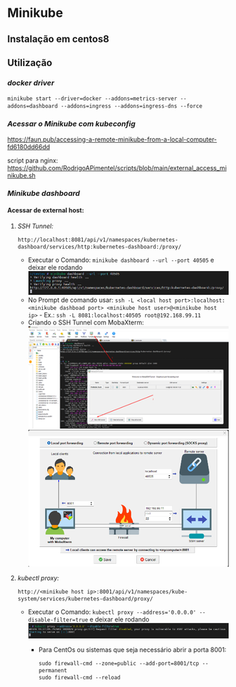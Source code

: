 # **Minikube**

## **Instalação em centos8**

## **Utilização**

### **_docker driver_**

`minikube start --driver=docker --addons=metrics-server --addons=dashboard --addons=ingress --addons=ingress-dns --force`

### **_Acessar o Minikube com kubeconfig_**

https://faun.pub/accessing-a-remote-minikube-from-a-local-computer-fd6180dd66dd

script para nginx: https://github.com/RodrigoAPimentel/scripts/blob/main/external_access_minikube.sh

### **_Minikube dashboard_**

#### **Acessar de external host:**

1.  _SSH Tunnel:_

    ```
    http://localhost:8081/api/v1/namespaces/kubernetes-dashboard/services/http:kubernetes-dashboard:/proxy/
    ```

    - Executar o Comando: `minikube dashboard --url --port 40505` e deixar ele rodando
      ![](images/image4.png)
    - No Prompt de comando usar: `ssh -L <local host port>:localhost:<minikube dashboad port> <minikube host user>@<minikube host ip>` - Ex.: `ssh -L 8081:localhost:40505 root@192.168.99.11`
    - Criando o SSH Tunnel com MobaXterm:
      ![](images/image.png)
      ![](images/image-1.png)

2.  _kubectl proxy:_

    ```
    http://<minikube host ip>:8001/api/v1/namespaces/kube-system/services/kubernetes-dashboard/proxy/
    ```

    - Executar o Comando: `kubectl proxy --address='0.0.0.0' --disable-filter=true` e deixar ele rodando
      ![](images/image3.png)

      - Para CentOs ou sistemas que seja necessário abrir a porta 8001:
        ```
        sudo firewall-cmd --zone=public --add-port=8001/tcp --permanent
        sudo firewall-cmd --reload
        ```
